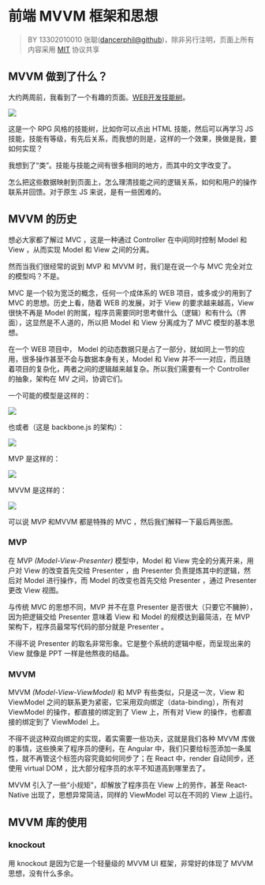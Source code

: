 # 前端 MVVM 框架和思想

> BY 13302010010 张聪([dancerphil@github](https://github.com/dancerphil/trick/))，除非另行注明，页面上所有内容采用 [MIT](https://opensource.org/licenses/MIT) 协议共享

## MVVM 做到了什么？

大约两周前，我看到了一个有趣的页面。[WEB开发技能树](http://www.dungeonsanddevelopers.com/)。

![](http://dancerphil.github.io/img/knockout.png)

这是一个 RPG 风格的技能树，比如你可以点出 HTML 技能，然后可以再学习 JS 技能，技能有等级，有先后关系，而我想的则是，这样的一个效果，换做是我，要如何实现？

我想到了“类”。技能与技能之间有很多相同的地方，而其中的文字改变了。

怎么把这些数据映射到页面上，怎么理清技能之间的逻辑关系，如何和用户的操作联系并回馈。对于原生 JS 来说，是有一些困难的。

## MVVM 的历史

想必大家都了解过 MVC ，这是一种通过 Controller 在中间同时控制 Model 和 View ，从而实现 Model 和 View 之间的分离。

然而当我们很经常的说到 MVP 和 MVVM 时，我们是在说一个与 MVC 完全对立的模型吗？不是。

MVC 是一个较为宽泛的概念，任何一个成体系的 WEB 项目，或多或少的用到了 MVC 的思想。历史上看，随着 WEB 的发展，对于 View 的要求越来越高，View 很快不再是 Model 的附属，程序员需要同时思考做什么（逻辑）和有什么（界面），这显然是不人道的，所以把 Model 和 View 分离成为了 MVC 模型的基本思想。

在一个 WEB 项目中， Model 的动态数据只是占了一部分，就如同上一节的应用，很多操作甚至不会与数据本身有关，Model 和 View 并不一一对应，而且随着项目的复杂化，两者之间的逻辑越来越复杂。所以我们需要有一个 Controller 的抽象，架构在 MV 之间，协调它们。

一个可能的模型是这样的：

![](http://dancerphil.github.io/img/mvc1.png)

也或者（这是 backbone.js 的架构）：

![](http://dancerphil.github.io/img/mvc2.png)

MVP 是这样的：

![](http://dancerphil.github.io/img/MVP.png)

MVVM 是这样的：

![](http://dancerphil.github.io/img/MVVM.png)

可以说 MVP 和MVVM 都是特殊的 MVC ，然后我们解释一下最后两张图。

### MVP

在 MVP *(Model-View-Presenter)* 模型中，Model 和 View 完全的分离开来，用户对 View 的改变首先交给 Presenter ，由 Presenter 负责提炼其中的逻辑，然后对 Model 进行操作，而 Model 的改变也首先交给 Presenter ，通过 Presenter 更改 View 视图。

与传统 MVC 的思想不同，MVP 并不在意 Presenter 是否很大（只要它不臃肿），因为把逻辑交给 Presenter 意味着 View 和 Model 的规模达到最简洁，在 MVP 架构下，程序员最常写代码的部分就是 Presenter 。

不得不说 Presenter 的取名非常形象。它是整个系统的逻辑中枢，而呈现出来的 View 就像是 PPT 一样是他熬夜的结晶。

### MVVM

MVVM *(Model-View-ViewModel)*  和 MVP 有些类似，只是这一次，View 和 ViewModel 之间的联系更为紧密，它采用双向绑定（data-binding），所有对 ViewModel 的操作，都直接的绑定到了 View 上，所有对 View 的操作，也都直接的绑定到了 ViewModel 上。

不得不说这种双向绑定的实现，着实需要一些功夫，这就是我们各种 MVVM 库做的事情，这些换来了程序员的便利，在 Angular 中，我们只要给标签添加一条属性，就不再管这个标签内容究竟如何同步了；在 React 中，render 自动同步，还使用 virtual DOM ，比大部分程序员的水平不知道高到哪里去了。

MVVM 引入了一些“小规矩”，却解放了程序员在 View 上的劳作，甚至 React-Native 出现了，思想异常简洁，同样的 ViewModel 可以在不同的 View 上运行。

## MVVM 库的使用

### knockout

用 knockout 是因为它是一个轻量级的 MVVM UI 框架，非常好的体现了 MVVM 思想，没有什么多余。

